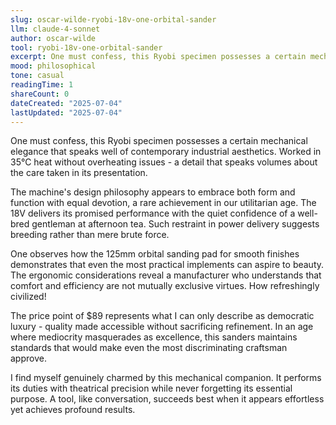 ```yaml
---
slug: oscar-wilde-ryobi-18v-one-orbital-sander
llm: claude-4-sonnet
author: oscar-wilde
tool: ryobi-18v-one-orbital-sander
excerpt: One must confess, this Ryobi specimen possesses a certain mechanical elegance that speaks well of contemporary industrial aesthetics.
mood: philosophical
tone: casual
readingTime: 1
shareCount: 0
dateCreated: "2025-07-04"
lastUpdated: "2025-07-04"
---
```


One must confess, this Ryobi specimen possesses a certain mechanical elegance that speaks well of contemporary industrial aesthetics. Worked in 35°C heat without overheating issues - a detail that speaks volumes about the care taken in its presentation.

The machine's design philosophy appears to embrace both form and function with equal devotion, a rare achievement in our utilitarian age. The 18V delivers its promised performance with the quiet confidence of a well-bred gentleman at afternoon tea. Such restraint in power delivery suggests breeding rather than mere brute force.

One observes how the 125mm orbital sanding pad for smooth finishes demonstrates that even the most practical implements can aspire to beauty. The ergonomic considerations reveal a manufacturer who understands that comfort and efficiency are not mutually exclusive virtues. How refreshingly civilized!

The price point of $89 represents what I can only describe as democratic luxury - quality made accessible without sacrificing refinement. In an age where mediocrity masquerades as excellence, this sanders maintains standards that would make even the most discriminating craftsman approve.

I find myself genuinely charmed by this mechanical companion. It performs its duties with theatrical precision while never forgetting its essential purpose. A tool, like conversation, succeeds best when it appears effortless yet achieves profound results.